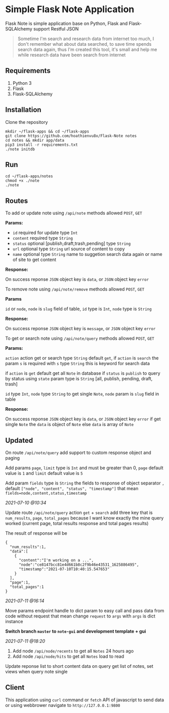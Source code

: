 # Simple Flask Note Application

Flask Note is simple application base on Python, Flask and Flask-SQLAlchemy
support Restful JSON

> Sometime I'm search and research data from internet too much, I don't
remember what about data searched, to save time spends search data again,
thus I'm created this tool, it's small and help me while research data 
have been search from internet

## Requirements

1. Python 3
2. Flask
3. Flask-SQLAlchemy

## Installation

Clone the repository

```
mkdir ~/flask-apps && cd ~/flask-apps
git clone https://github.com/hoathienvu8x/Flask-Note notes
cd notes && mkdir app/data
pip3 install -r requirements.txt
./note initdb
```

## Run

```
cd ~/flask-apps/notes
chmod +x ./note
./note
```

## Routes

To add or update note using `/api/note` methods allowed `POST`, `GET`

**Params:**

- `id` required for update type `Int`
- `content` required type `String`
- `status` optional [publish,draft,trash,pending] type `String`
- `url` optional type `String` url source of content to copy
- `name` optional type `String` name to suggetion search data again or
name of site to get content

**Response:**

On success reponse `JSON` object key is `data`, or `JSON` object key `error`

To remove note using `/api/note/remove` methods allowed `POST`, `GET`

**Params**

`id` or `node`, `node` is `slug` field of table, `id` type is `Int`, `node`
type is `String`

**Response:**

On success reponse `JSON` object key is `message`, or `JSON` object key `error`

To get or search note using `/api/note/query` methods allowed `POST`, `GET`

**Params:**

`action` action get or search type `String` default `get`, if `action` is
`search` the param `s` is required with `s` type `String` this is keyword
for search data

if `action` is `get` default get all `Note` in database if `status` is `publish`
to query by status using `state` param type is `String` [all, publish, pending, draft, trash]

`id` type `Int`, `node` type `String` to get single `Note`, `node` param
is `slug` field in table

**Response:**

On success reponse `JSON` object key is `data`, or `JSON` object key `error`
if get single `Note` the `data` is object of `Note` else `data` is
array of `Note`

## Updated

On route `/api/note/query` add support to custom response object and paging

Add params `page`, `limit` type is `Int` and must be greater than 0, `page`
default value is `1` and `limit` default value is `5`

Add param `fields` type is `String` the fields to response of object separator
`,` default `["node", "content", "status", "timestamp"]`
that mean `fields=node,content,status,timestamp`

_2021-07-10 @10:34_

Update route `/api/note/query` action `get` + `search` add three key that
is `num_results`, `page`, `total_pages` because I want know exactly the mine query
worked (current page, total results response and total pages results)

The result of response will be

```
{
  "num_results":1,
  "data":[
    {
      "content":"I'm working on a ...",
      "node":"ce8147bcc81e4d661b8c2f9b46e43531_1625886495",
      "timestamp":"2021-07-10T10:40:15.547653"
    }
  ],
  "page":1,
  "total_pages":1
}
```

_2021-07-11 @16:14_

Move params endpoint handle to dict param to easy call and pass data from
code without request that mean change `request` to `args` with `args` is
dict instance

**Switch branch `master` to `note-gui` and development template + gui**

_2021-07-11 @18:20_

1. Add node `/api/node/recents` to get all `Notes` 24 hours ago
2. Add node `/api/node/hits` to get all `Notes` load to read

Update reponse list to short content data on query get list of notes, set
views when query note single

## Client

This application using `curl` command or `fetch` API of javascript to send
data or using webbrower navigate to `http://127.0.0.1:9800`
